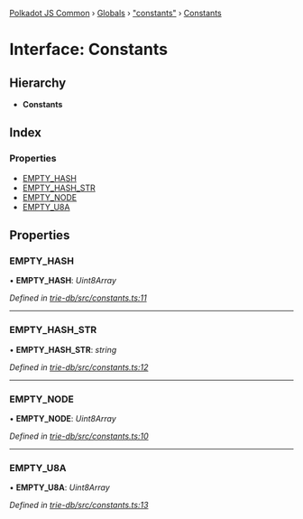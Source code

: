 [Polkadot JS Common](../README.md) › [Globals](../globals.md) › ["constants"](../modules/_constants_.md) › [Constants](_constants_.constants.md)

# Interface: Constants

## Hierarchy

* **Constants**

## Index

### Properties

* [EMPTY_HASH](_constants_.constants.md#empty_hash)
* [EMPTY_HASH_STR](_constants_.constants.md#empty_hash_str)
* [EMPTY_NODE](_constants_.constants.md#empty_node)
* [EMPTY_U8A](_constants_.constants.md#empty_u8a)

## Properties

###  EMPTY_HASH

• **EMPTY_HASH**: *Uint8Array*

*Defined in [trie-db/src/constants.ts:11](https://github.com/polkadot-js/common/blob/d108970d/packages/trie-db/src/constants.ts#L11)*

___

###  EMPTY_HASH_STR

• **EMPTY_HASH_STR**: *string*

*Defined in [trie-db/src/constants.ts:12](https://github.com/polkadot-js/common/blob/d108970d/packages/trie-db/src/constants.ts#L12)*

___

###  EMPTY_NODE

• **EMPTY_NODE**: *Uint8Array*

*Defined in [trie-db/src/constants.ts:10](https://github.com/polkadot-js/common/blob/d108970d/packages/trie-db/src/constants.ts#L10)*

___

###  EMPTY_U8A

• **EMPTY_U8A**: *Uint8Array*

*Defined in [trie-db/src/constants.ts:13](https://github.com/polkadot-js/common/blob/d108970d/packages/trie-db/src/constants.ts#L13)*
